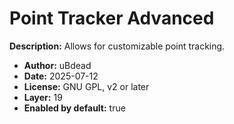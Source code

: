 # Point Tracker Advanced

**Description:** Allows for customizable point tracking.

- **Author:** uBdead
- **Date:** 2025-07-12
- **License:** GNU GPL, v2 or later
- **Layer:** 19
- **Enabled by default:** true
